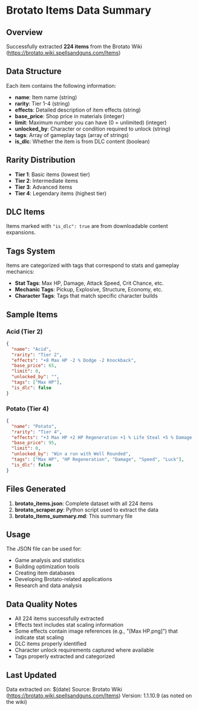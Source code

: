 # Brotato Items Data Summary

## Overview
Successfully extracted **224 items** from the Brotato Wiki (https://brotato.wiki.spellsandguns.com/Items)

## Data Structure
Each item contains the following information:
- **name**: Item name (string)
- **rarity**: Tier 1-4 (string)
- **effects**: Detailed description of item effects (string)
- **base_price**: Shop price in materials (integer)
- **limit**: Maximum number you can have (0 = unlimited) (integer)
- **unlocked_by**: Character or condition required to unlock (string)
- **tags**: Array of gameplay tags (array of strings)
- **is_dlc**: Whether the item is from DLC content (boolean)

## Rarity Distribution
- **Tier 1**: Basic items (lowest tier)
- **Tier 2**: Intermediate items
- **Tier 3**: Advanced items
- **Tier 4**: Legendary items (highest tier)

## DLC Items
Items marked with `"is_dlc": true` are from downloadable content expansions.

## Tags System
Items are categorized with tags that correspond to stats and gameplay mechanics:
- **Stat Tags**: Max HP, Damage, Attack Speed, Crit Chance, etc.
- **Mechanic Tags**: Pickup, Explosive, Structure, Economy, etc.
- **Character Tags**: Tags that match specific character builds

## Sample Items

### Acid (Tier 2)
```json
{
  "name": "Acid",
  "rarity": "Tier 2",
  "effects": "+8 Max HP -2 % Dodge -2 Knockback",
  "base_price": 65,
  "limit": 0,
  "unlocked_by": "",
  "tags": ["Max HP"],
  "is_dlc": false
}
```

### Potato (Tier 4)
```json
{
  "name": "Potato",
  "rarity": "Tier 4",
  "effects": "+3 Max HP +2 HP Regeneration +1 % Life Steal +5 % Damage +5 % Attack Speed +3 % Speed +3 % Dodge +1 Armor +5 Luck",
  "base_price": 95,
  "limit": 0,
  "unlocked_by": "Win a run with Well Rounded",
  "tags": ["Max HP", "HP Regeneration", "Damage", "Speed", "Luck"],
  "is_dlc": false
}
```

## Files Generated
1. **brotato_items.json**: Complete dataset with all 224 items
2. **brotato_scraper.py**: Python script used to extract the data
3. **brotato_items_summary.md**: This summary file

## Usage
The JSON file can be used for:
- Game analysis and statistics
- Building optimization tools
- Creating item databases
- Developing Brotato-related applications
- Research and data analysis

## Data Quality Notes
- All 224 items successfully extracted
- Effects text includes stat scaling information
- Some effects contain image references (e.g., "[Max HP.png]") that indicate stat scaling
- DLC items properly identified
- Character unlock requirements captured where available
- Tags properly extracted and categorized

## Last Updated
Data extracted on: $(date)
Source: Brotato Wiki (https://brotato.wiki.spellsandguns.com/Items)
Version: 1.1.10.9 (as noted on the wiki)
